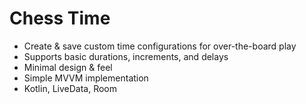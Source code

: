 # Chess Time
- Create & save custom time configurations for over-the-board play
- Supports basic durations, increments, and delays
- Minimal design & feel
- Simple MVVM implementation
- Kotlin, LiveData, Room

